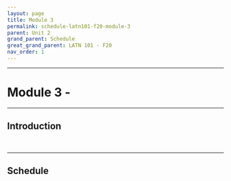 ```yaml
---
layout: page
title: Module 3
permalink: schedule-latn101-f20-module-3
parent: Unit 2
grand_parent: Schedule
great_grand_parent: LATN 101 - F20
nav_order: 1
---
```

***

# Module 3 -

***

## Introduction
&nbsp;  


***

## Schedule
&nbsp; 
